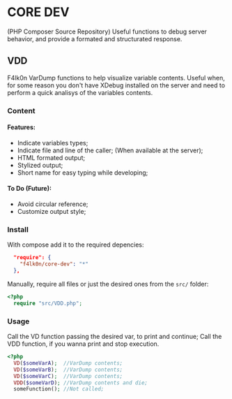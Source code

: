 # CORE DEV
(PHP Composer Source Repository)
Useful functions to debug server behavior, and provide a formated and structurated response.

## VDD
F4lk0n VarDump functions to help visualize variable contents.
Useful when, for some reason you don't have XDebug installed on the server and
need to perform a quick analisys of the variables contents.

### Content

#### Features:
- Indicate variables types;
- Indicate file and line of the caller; (When available at the server);
- HTML formated output;
- Stylized output;
- Short name for easy typing while developing;

#### To Do (Future):
- Avoid circular reference;
- Customize output style;

### Install
With compose add it to the required depencies:
```json
  "require": {
    "f4lk0n/core-dev": "*"
  },
```
Manually, require all files or just the desired ones from the `src/` folder:
```php
<?php
  require "src/VDD.php";
```

### Usage
Call the VD function passing the desired var, to print and continue;
Call the VDD function, if you wanna print and stop execution.
```php
<?php
  VD($someVarA);  //VarDump contents;
  VD($someVarB);  //VarDump contents;
  VD($someVarC);  //VarDump contents;
  VDD($someVarD); //VarDump contents and die;
  someFunction(); //Not called;
```
